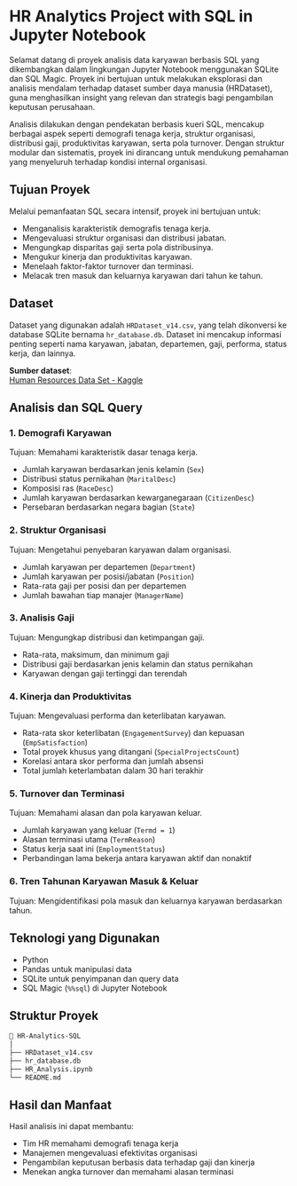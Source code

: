 # HR Analytics Project with SQL in Jupyter Notebook

Selamat datang di proyek analisis data karyawan berbasis SQL yang dikembangkan dalam lingkungan Jupyter Notebook menggunakan SQLite dan SQL Magic. Proyek ini bertujuan untuk melakukan eksplorasi dan analisis mendalam terhadap dataset sumber daya manusia (HRDataset), guna menghasilkan insight yang relevan dan strategis bagi pengambilan keputusan perusahaan.

Analisis dilakukan dengan pendekatan berbasis kueri SQL, mencakup berbagai aspek seperti demografi tenaga kerja, struktur organisasi, distribusi gaji, produktivitas karyawan, serta pola turnover. Dengan struktur modular dan sistematis, proyek ini dirancang untuk mendukung pemahaman yang menyeluruh terhadap kondisi internal organisasi.

## Tujuan Proyek

Melalui pemanfaatan SQL secara intensif, proyek ini bertujuan untuk:
- Menganalisis karakteristik demografis tenaga kerja.
- Mengevaluasi struktur organisasi dan distribusi jabatan.
- Mengungkap disparitas gaji serta pola distribusinya.
- Mengukur kinerja dan produktivitas karyawan.
- Menelaah faktor-faktor turnover dan terminasi.
- Melacak tren masuk dan keluarnya karyawan dari tahun ke tahun.

## Dataset

Dataset yang digunakan adalah `HRDataset_v14.csv`, yang telah dikonversi ke database SQLite bernama `hr_database.db`. Dataset ini mencakup informasi penting seperti nama karyawan, jabatan, departemen, gaji, performa, status kerja, dan lainnya.

**Sumber dataset**:  
[Human Resources Data Set - Kaggle](https://www.kaggle.com/datasets/rhuebner/human-resources-data-set)


## Analisis dan SQL Query

### 1. Demografi Karyawan  
Tujuan: Memahami karakteristik dasar tenaga kerja.
- Jumlah karyawan berdasarkan jenis kelamin (`Sex`)
- Distribusi status pernikahan (`MaritalDesc`)
- Komposisi ras (`RaceDesc`)
- Jumlah karyawan berdasarkan kewarganegaraan (`CitizenDesc`)
- Persebaran berdasarkan negara bagian (`State`)

### 2. Struktur Organisasi  
Tujuan: Mengetahui penyebaran karyawan dalam organisasi.
- Jumlah karyawan per departemen (`Department`)
- Jumlah karyawan per posisi/jabatan (`Position`)
- Rata-rata gaji per posisi dan per departemen
- Jumlah bawahan tiap manajer (`ManagerName`)

### 3. Analisis Gaji  
Tujuan: Mengungkap distribusi dan ketimpangan gaji.
- Rata-rata, maksimum, dan minimum gaji
- Distribusi gaji berdasarkan jenis kelamin dan status pernikahan
- Karyawan dengan gaji tertinggi dan terendah

### 4. Kinerja dan Produktivitas  
Tujuan: Mengevaluasi performa dan keterlibatan karyawan.
- Rata-rata skor keterlibatan (`EngagementSurvey`) dan kepuasan (`EmpSatisfaction`)
- Total proyek khusus yang ditangani (`SpecialProjectsCount`)
- Korelasi antara skor performa dan jumlah absensi
- Total jumlah keterlambatan dalam 30 hari terakhir

### 5. Turnover dan Terminasi  
Tujuan: Memahami alasan dan pola karyawan keluar.
- Jumlah karyawan yang keluar (`Termd = 1`)
- Alasan terminasi utama (`TermReason`)
- Status kerja saat ini (`EmploymentStatus`)
- Perbandingan lama bekerja antara karyawan aktif dan nonaktif

### 6. Tren Tahunan Karyawan Masuk & Keluar  
Tujuan: Mengidentifikasi pola masuk dan keluarnya karyawan berdasarkan tahun.

## Teknologi yang Digunakan

- Python
- Pandas untuk manipulasi data
- SQLite untuk penyimpanan dan query data
- SQL Magic (`%%sql`) di Jupyter Notebook

## Struktur Proyek

```bash
📂 HR-Analytics-SQL
│
├── HRDataset_v14.csv
├── hr_database.db
├── HR_Analysis.ipynb
└── README.md
```
## Hasil dan Manfaat
Hasil analisis ini dapat membantu:
- Tim HR memahami demografi tenaga kerja
- Manajemen mengevaluasi efektivitas organisasi
- Pengambilan keputusan berbasis data terhadap gaji dan kinerja
- Menekan angka turnover dan memahami alasan terminasi
